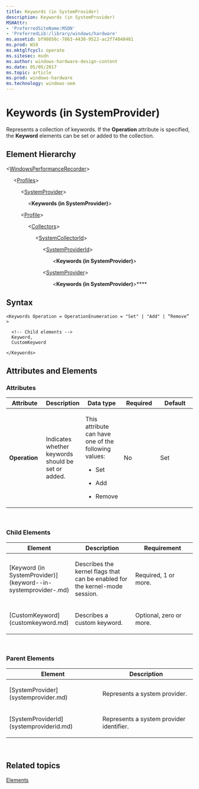 ```yaml
---
title: Keywords (in SystemProvider)
description: Keywords (in SystemProvider)
MSHAttr:
- 'PreferredSiteName:MSDN'
- 'PreferredLib:/library/windows/hardware'
ms.assetid: bf98056c-7863-4430-9522-ac2f74048481
ms.prod: W10
ms.mktglfcycl: operate
ms.sitesec: msdn
ms.author: windows-hardware-design-content
ms.date: 05/05/2017
ms.topic: article
ms.prod: windows-hardware
ms.technology: windows-oem
---
```


# Keywords (in SystemProvider)


Represents a collection of keywords. If the **Operation** attribute is specified, the **Keyword** elements can be set or added to the collection.

## Element Hierarchy


&lt;[WindowsPerformanceRecorder](windowsperformancerecorder.md)&gt;

     &lt;[Profiles](profiles.md)&gt;

          &lt;[SystemProvider](systemprovider.md)&gt;

               &lt;**Keywords (in SystemProvider)**&gt;

          &lt;[Profile](profile-wpr.md)&gt;

               &lt;[Collectors](collectors.md)&gt;

                    &lt;[SystemCollectorId](systemcollectorid.md)&gt;

                         &lt;[SystemProviderId](systemproviderid.md)&gt;

                                &lt;**Keywords (in SystemProvider)**&gt;

                         &lt;[SystemProvider](systemprovider.md)&gt;

                                &lt;**Keywords (in SystemProvider)**&gt;****

## Syntax


``` syntax
<Keywords Operation = OperationEnumeration = "Set" | "Add" | “Remove” >

  <!-- Child elements -->
  Keyword,
  CustomKeyword

</Keywords>
```

## Attributes and Elements


### Attributes

<table>
<colgroup>
<col width="20%" />
<col width="20%" />
<col width="20%" />
<col width="20%" />
<col width="20%" />
</colgroup>
<thead>
<tr class="header">
<th>Attribute</th>
<th>Description</th>
<th>Data type</th>
<th>Required</th>
<th>Default</th>
</tr>
</thead>
<tbody>
<tr class="odd">
<td><p><strong>Operation</strong></p></td>
<td><p>Indicates whether keywords should be set or added.</p></td>
<td><p>This attribute can have one of the following values:</p>
<ul>
<li><p>Set</p></li>
<li><p>Add</p></li>
<li><p>Remove</p></li>
</ul></td>
<td><p>No</p></td>
<td><p>Set</p></td>
</tr>
</tbody>
</table>

 

### Child Elements

<table>
<colgroup>
<col width="33%" />
<col width="33%" />
<col width="33%" />
</colgroup>
<thead>
<tr class="header">
<th>Element</th>
<th>Description</th>
<th>Requirement</th>
</tr>
</thead>
<tbody>
<tr class="odd">
<td><p>[Keyword (in SystemProvider)](keyword--in-systemprovider-.md)</p></td>
<td><p>Describes the kernel flags that can be enabled for the kernel-mode session.</p></td>
<td><p>Required, 1 or more.</p></td>
</tr>
<tr class="even">
<td><p>[CustomKeyword](customkeyword.md)</p></td>
<td><p>Describes a custom keyword.</p></td>
<td><p>Optional, zero or more.</p></td>
</tr>
</tbody>
</table>

 

### Parent Elements

<table>
<colgroup>
<col width="50%" />
<col width="50%" />
</colgroup>
<thead>
<tr class="header">
<th>Element</th>
<th>Description</th>
</tr>
</thead>
<tbody>
<tr class="odd">
<td><p>[SystemProvider](systemprovider.md)</p></td>
<td><p>Represents a system provider.</p></td>
</tr>
<tr class="even">
<td><p>[SystemProviderId](systemproviderid.md)</p></td>
<td><p>Represents a system provider identifier.</p></td>
</tr>
</tbody>
</table>

 

## Related topics


[Elements](elements.md)

 

 







